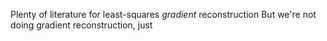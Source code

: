 Plenty of literature for least-squares *gradient* reconstruction
But we're not doing gradient reconstruction, just 
